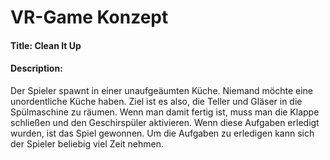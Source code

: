 # VR-Game Konzept

#### **Title**: Clean It Up

#### **Description:** 
Der Spieler spawnt in einer unaufgeäumten Küche. Niemand möchte eine unordentliche Küche haben.
Ziel ist es also, die Teller und Gläser in die Spülmaschine zu räumen. Wenn man damit fertig ist, muss man die Klappe schließen
und den Geschirspüler aktivieren. Wenn diese Aufgaben erledigt wurden, ist das Spiel gewonnen. Um die Aufgaben zu erledigen
kann sich der Spieler beliebig viel Zeit nehmen. 

 